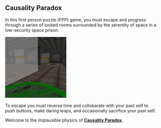 ## **Causality Paradox**
In this first person puzzle (FPP) game, you must escape and progress through a series of locked rooms surrounded by the serentity of space in a low-security space prison.

[![  Landing page  ](build/assets/images/demo/lev7.png)][fpp]

To escape you must reverse time and collobarate with your past self to push buttons, make daring leaps, and occasionally sacrifice your past self.

Welcome to the implausible physics of **[Causality Paradox][fpp]**.

[fpp]: http://jzwood.github.io/FPP/build/home
